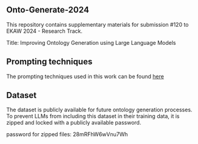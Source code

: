 ## Onto-Generate-2024
This repository contains supplementary materials for submission #120 to EKAW 2024 - Research Track.  

Title: Improving Ontology Generation using Large Language Models


## Prompting techniques
The prompting techniques used in this work can be found [here](/PromptingTechniques)


## Dataset
The dataset is publicly available for future ontology generation processes. To prevent LLMs from including this dataset in their training data, it is zipped and locked with a publicly available password.

password for zipped files: 28mRFhW6wVnu7Wh
